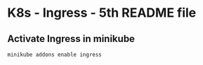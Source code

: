 # K8s - Ingress - 5th README file

## Activate Ingress in minikube

```sh
minikube addons enable ingress
```

